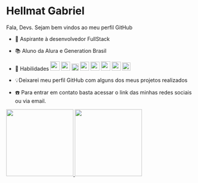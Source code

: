 # Hellmat Gabriel 
 Fala, Devs. Sejam bem vindos ao meu perfil GitHub 

- 🔭 Aspirante à desenvolvedor FullStack  
- 📚 Aluno da Alura e Generation Brasil
- 🔎 Habilidades   <img src="https://cdn.jsdelivr.net/gh/devicons/devicon@latest/icons/css3/css3-original-wordmark.svg" width="25" heigth="25"/> <img loading="lazy" src="https://cdn.jsdelivr.net/gh/devicons/devicon@latest/icons/html5/html5-original-wordmark.svg" width="24" heigth="24"/> <img loading="lazy" src="https://cdn.jsdelivr.net/gh/devicons/devicon@latest/icons/javascript/javascript-original.svg" width="19" heigth="19"/> <img src="https://cdn.jsdelivr.net/gh/devicons/devicon@latest/icons/python/python-original.svg" width="24" heigth="24"/> <img src="https://cdn.jsdelivr.net/gh/devicons/devicon@latest/icons/java/java-original.svg" width="24" heigth="24"/> <img src="https://cdn.jsdelivr.net/gh/devicons/devicon@latest/icons/react/react-original-wordmark.svg" width="25" heigth="25"/> <img src="https://cdn.jsdelivr.net/gh/devicons/devicon@latest/icons/githubcodespaces/githubcodespaces-original.svg" width="24" heigth="24"/> <img loading="lazy" src="https://cdn.jsdelivr.net/gh/devicons/devicon/icons/git/git-original.svg" width="22" height="22"/>
   
- 💡Deixarei meu perfil GitHub com alguns dos meus projetos realizados
- ☎️ Para entrar em contato basta acessar o link das minhas redes sociais ou via email.

<div>
<a href="https://github.com/HellmatGa">
<img loading="lazy" height="180em" src="https://github-readme-stats.vercel.app/api/top-langs/?username=HellmatGa&layout=compact&langs_count=7&theme=dracula"/>
<img loading="lazy" height="180em" src="https://github-readme-stats.vercel.app/api?username=HellmatGa&show_icons=true&theme=dracula&include_all_commits=true&count_private=true"/>
</div>
